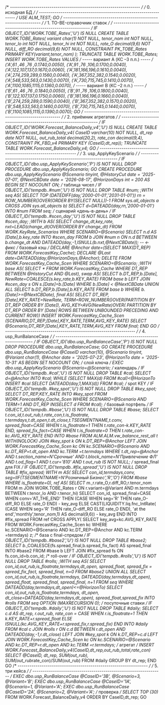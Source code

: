 /* ------------------------------------------------------------------ */
/*  0.  исходная БД                                                   */
/* ------------------------------------------------------------------ */
USE ALM_TEST;
GO
/* ------------------------------------------------------------------ */
/*  1.  TO-BE-справочник ставок                                       */
/* ------------------------------------------------------------------ */
IF OBJECT_ID('WORK.TOBE_Rates','U') IS NULL
CREATE TABLE WORK.TOBE_Rates(
      variant   char(1) NOT NULL,
      tenor_nom int     NOT NULL,
      tenor_lo  int     NOT NULL,
      tenor_hi  int     NOT NULL,
      rate_O    decimal(9,6) NOT NULL,
      diff_RO   decimal(9,6) NOT NULL,
      CONSTRAINT PK_TOBE_Rates PRIMARY KEY(variant,tenor_nom)
);
TRUNCATE TABLE WORK.TOBE_Rates;
INSERT WORK.TOBE_Rates VALUES
/* ----- вариант A (КС –3 п.п.) ----- */
('A',61 ,46 ,76 ,0.1740,0.0050), ('A',91 ,76 ,106,0.1700,0.0040),
('A',122,107,137,0.1670,0.0060), ('A',181,166,196,0.1610,0.0040),
('A',274,259,289,0.1560,0.0040), ('A',367,352,382,0.1540,0.0020),
('A',548,533,563,0.1430,0.0070), ('A',730,715,745,0.1410,0.0070),
('A',1100,1085,1115,0.1360,0.0070),
/* ----- вариант B (КС –2 п.п.) ----- */
('B',61 ,46 ,76 ,0.1840,0.0050), ('B',91 ,76 ,106,0.1800,0.0040),
('B',122,107,137,0.1750,0.0060), ('B',181,166,196,0.1660,0.0040),
('B',274,259,289,0.1590,0.0040), ('B',367,352,382,0.1570,0.0020),
('B',548,533,563,0.1460,0.0070), ('B',730,715,745,0.1440,0.0070),
('B',1100,1085,1115,0.1390,0.0070);
GO
/* ------------------------------------------------------------------ */
/*  2.  приёмник агрегатов                                            */
/* ------------------------------------------------------------------ */
IF OBJECT_ID('WORK.Forecast_BalanceDaily_v4','U') IS NULL
CREATE TABLE WORK.Forecast_BalanceDaily_v4(
      CaseID        varchar(10) NOT NULL,
      dt_rep        date        NOT NULL,
      out_rub_total decimal(20,2),
      rate_con      decimal(9,4),
      CONSTRAINT PK_FBD_v4 PRIMARY KEY (CaseID,dt_rep));
TRUNCATE TABLE WORK.Forecast_BalanceDaily_v4;
GO
/* ------------------------------------------------------------------ */
/*  3.  usp_ApplyKeyScenario                                          */
/* ------------------------------------------------------------------ */
IF OBJECT_ID('dbo.usp_ApplyKeyScenario','P') IS NOT NULL
DROP PROCEDURE dbo.usp_ApplyKeyScenario;
GO
CREATE PROCEDURE dbo.usp_ApplyKeyScenario
      @Scenario    tinyint,
      @HistoryCut  date = '2025-07-01',
      @NextCBDate  date = '2026-08-17',
      @HorizonDays int  = 200
AS
BEGIN
SET NOCOUNT ON;
/* таблица чисел */
IF OBJECT_ID('tempdb..#num','U') IS NOT NULL DROP TABLE #num;
;WITH seq AS(
 SELECT TOP (DATEDIFF(day,'2000-01-01','2031-01-01'))
        rn = ROW_NUMBER()OVER(ORDER BY(SELECT NULL))-1
 FROM sys.all_objects a CROSS JOIN sys.all_objects b)
SELECT d=DATEADD(day,rn,'2000-01-01') INTO #num FROM seq;
/* сценарий «день-в-день» */
IF OBJECT_ID('tempdb..#scen_day','U') IS NOT NULL DROP TABLE #scen_day;
;WITH b AS(
 SELECT change_dt,key_rate,
        nxt=LEAD(change_dt)OVER(ORDER BY change_dt)
 FROM WORK.KeyRate_Scenarios WHERE SCENARIO=@Scenario)
SELECT n.d AS [Date],b.key_rate
INTO   #scen_day
FROM   b
JOIN   #num n
  ON n.d BETWEEN b.change_dt
             AND DATEADD(day,-1,ISNULL(b.nxt,@NextCBDate));  -- ← фикс
/* базовый кэш */
DECLARE @Anchor date=(SELECT MAX(DT_REP) FROM WORK.ForecastKey_Cache);
DECLARE @Last   date=DATEADD(day,@HorizonDays,@Anchor);
DELETE FROM WORK.ForecastKey_Cache_Scen WHERE SCENARIO=@Scenario;
;WITH base AS(
      SELECT * FROM WORK.ForecastKey_Cache
      WHERE DT_REP BETWEEN @HistoryCut AND @Last),
swap AS(
      SELECT b.DT_REP,b.[Date],
             NewRate=COALESCE(s.key_rate,b.KEY_RATE)
      FROM   base b
      LEFT   JOIN #scen_day s ON s.[Date]=b.[Date]
      WHERE  b.[Date] < @NextCBDate
      UNION ALL
      SELECT b.DT_REP,b.[Date],b.KEY_RATE
      FROM   base b WHERE b.[Date]>=@NextCBDate),
final AS(
      SELECT DT_REP,[Date],KEY_RATE=NewRate,
             TERM=ROW_NUMBER()OVER(PARTITION BY DT_REP ORDER BY [Date]),
             AVG_KEY=AVG(NewRate)OVER(
              PARTITION BY DT_REP
              ORDER BY [Date]
              ROWS BETWEEN UNBOUNDED PRECEDING AND CURRENT ROW))
INSERT WORK.ForecastKey_Cache_Scen
       (SCENARIO,DT_REP,[Date],KEY_RATE,TERM,AVG_KEY_RATE)
SELECT @Scenario,DT_REP,[Date],KEY_RATE,TERM,AVG_KEY FROM final;
END
GO
/* ------------------------------------------------------------------ */
/*  4.  usp_RunBalanceCase                                            */
/* ------------------------------------------------------------------ */
IF OBJECT_ID('dbo.usp_RunBalanceCase','P') IS NOT NULL
DROP PROCEDURE dbo.usp_RunBalanceCase;
GO
CREATE PROCEDURE dbo.usp_RunBalanceCase
      @CaseID    varchar(10),
      @Scenario  tinyint,
      @Variant   char(1),
      @Anchor    date = '2025-07-23',
      @HorizonTo date = '2025-10-31'
AS
BEGIN
SET NOCOUNT ON;
/* слой ключа */
EXEC dbo.usp_ApplyKeyScenario @Scenario=@Scenario;
/* календарь */
IF OBJECT_ID('tempdb..#cal','U') IS NOT NULL DROP TABLE #cal;
SELECT d=@Anchor INTO #cal;
WHILE (SELECT MAX(d) FROM #cal)<@HorizonTo
      INSERT #cal SELECT DATEADD(day,1,MAX(d)) FROM #cal;
/* spot KEY */
IF OBJECT_ID('tempdb..#key_spot','U') IS NOT NULL DROP TABLE #key_spot;
SELECT DT_REP,KEY_RATE INTO #key_spot
FROM WORK.ForecastKey_Cache_Scen
WHERE SCENARIO=@Scenario AND TERM=1
  AND DT_REP IN(SELECT d FROM #cal);
/* базовый портфель */
IF OBJECT_ID('tempdb..#base','U') IS NOT NULL DROP TABLE #base;
SELECT  t.con_id,t.out_rub,t.rate_con,t.is_floatrate,
        t.termdays,t.dt_open,t.dt_close,t.TSEGMENTNAME,t.conv,
        spread_float=CASE WHEN t.is_floatrate=1
                          THEN t.rate_con-k.KEY_RATE END,
        spread_fix_fact=CASE WHEN t.is_floatrate=0
                          THEN t.rate_con-kc.AVG_KEY_RATE END
INTO   #base
FROM   ALM.ALM.vw_balance_rest_all t WITH(NOLOCK)
JOIN   #key_spot k ON k.DT_REP=@Anchor
LEFT   JOIN WORK.ForecastKey_Cache_Scen kc
       ON kc.SCENARIO=@Scenario
      AND kc.DT_REP=t.dt_open
      AND kc.TERM  =t.termdays
WHERE  t.dt_rep=@Anchor
  AND  t.section_name=N'Срочные'
  AND  t.block_name=N'Привлечение ФЛ'
  AND  t.od_flag=1 AND t.cur='810'
  AND  t.out_rub IS NOT NULL;
/* spread_final для FIX */
IF OBJECT_ID('tempdb..#fix_spread','U') IS NOT NULL DROP TABLE #fix_spread;
WITH m AS(
 SELECT con_id,termdays,conv,
        seg=IIF(TSEGMENTNAME=N'Розничный Бизнес','R','O')
 FROM  #base WHERE is_floatrate=0),
ref AS(
 SELECT m.*,r.rate_O,r.diff_RO,r.tenor_nom
 FROM   m
 JOIN   WORK.TOBE_Rates r
   ON r.variant=@Variant
  AND m.termdays BETWEEN r.tenor_lo AND r.tenor_hi)
SELECT con_id,
       spread_final=CASE
         WHEN conv='AT_THE_END' THEN
              (CASE WHEN seg='R' THEN rate_O-diff_RO ELSE rate_O END)
              - key_avg
         ELSE
              CAST(LIQUIDITY.liq.fnc_IntRate(
                   (CASE WHEN seg='R' THEN rate_O-diff_RO ELSE rate_O END),
                   'at the end','monthly',tenor_nom,1) AS decimal(9,6))
              - key_avg END
INTO   #fix_spread
FROM   ref
CROSS APPLY(
 SELECT key_avg=kc.AVG_KEY_RATE
 FROM   WORK.ForecastKey_Cache_Scen kc
 WHERE  kc.SCENARIO=@Scenario
   AND  kc.DT_REP=@Anchor
   AND  kc.TERM =termdays) z;
/* база с final-спредом */
IF OBJECT_ID('tempdb..#base2','U') IS NOT NULL DROP TABLE #base2;
SELECT b.*,COALESCE(fs.spread_final,b.spread_fix_fact) AS spread_final
INTO   #base2
FROM   #base b LEFT JOIN #fix_spread fs ON fs.con_id=b.con_id;
/* roll-over */
IF OBJECT_ID('tempdb..#rolls','U') IS NOT NULL DROP TABLE #rolls;
;WITH seq AS(
 SELECT con_id,out_rub,is_floatrate,termdays,dt_open,
        spread_float,
        spread_fix = spread_fix_fact,
        spread_final,
        n=0
 FROM   #base2
 UNION ALL
 SELECT con_id,out_rub,is_floatrate,termdays,
        DATEADD(day,termdays,dt_open),
        spread_float,
        spread_final,
        spread_final,
        n+1
 FROM   seq
 WHERE  DATEADD(day,termdays,dt_open)<=@HorizonTo)
SELECT con_id,out_rub,is_floatrate,termdays,
       dt_open,
       dt_close=DATEADD(day,termdays,dt_open),
       spread_float,spread_fix
INTO   #rolls
FROM   seq OPTION (MAXRECURSION 0);
/* посуточные ставки */
IF OBJECT_ID('tempdb..#daily','U') IS NOT NULL DROP TABLE #daily;
SELECT c.d AS dt_rep,
       r.out_rub,
       rate_con =
         CASE WHEN r.is_floatrate=1
              THEN k.KEY_RATE+r.spread_float
              ELSE ISNULL(kc.AVG_KEY_RATE+r.spread_fix,r.spread_fix) END
INTO   #daily
FROM   #cal c
JOIN   #rolls r ON c.d BETWEEN r.dt_open AND DATEADD(day,-1,r.dt_close)
LEFT   JOIN #key_spot k ON k.DT_REP=c.d
LEFT   JOIN WORK.ForecastKey_Cache_Scen kc
       ON kc.SCENARIO=@Scenario
      AND kc.DT_REP=r.dt_open
      AND kc.TERM  =r.termdays;
/* агрегат */
INSERT WORK.Forecast_BalanceDaily_v4(CaseID,dt_rep,out_rub_total,rate_con)
SELECT @CaseID,
       dt_rep,
       SUM(out_rub),
       SUM(out_rub*rate_con)/SUM(out_rub)
FROM   #daily
GROUP  BY dt_rep;
END
GO
/* ------------------------------------------------------------------ */
/*  5.  три кейса                                                     */
/* ------------------------------------------------------------------ */
EXEC dbo.usp_RunBalanceCase @CaseID='3B', @Scenario=3, @Variant='B';
EXEC dbo.usp_RunBalanceCase @CaseID='1A', @Scenario=1, @Variant='A';
EXEC dbo.usp_RunBalanceCase @CaseID='2A', @Scenario=2, @Variant='A';
/* проверка */
SELECT TOP (30)* FROM WORK.Forecast_BalanceDaily_v4 ORDER BY CaseID,dt_rep;
GO
